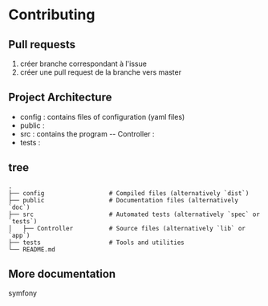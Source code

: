 # Contributing

## Pull requests

1. créer branche correspondant à l'issue
2. créer une pull request de la branche vers master

## Project Architecture

- config : contains files of configuration (yaml files)
- public : 
- src : contains the program
-- Controller :
- tests :

## tree

    .
    ├── config                  # Compiled files (alternatively `dist`)
    ├── public                  # Documentation files (alternatively `doc`)
    ├── src                     # Automated tests (alternatively `spec` or `tests`)
    │   ├── Controller          # Source files (alternatively `lib` or `app`)
    ├── tests                   # Tools and utilities
    └── README.md

## More documentation

symfony 
